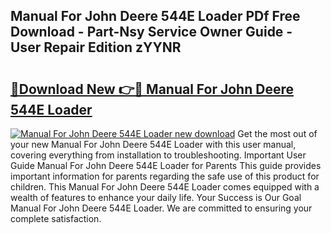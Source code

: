 ## Manual For John Deere 544E Loader PDf Free Download - Part-Nsy Service Owner Guide - User Repair Edition zYYNR

# <h2><a href="http://bc81072.oget.top/?id=Manual+For+John+Deere+544E+Loader">🔗Download New 👉🔴 Manual For John Deere 544E Loader</a></h2>

[![Manual For John Deere 544E Loader new download](https://i.imgur.com/5g1atiW.png)](http://bc81072.oget.top/?id=Manual+For+John+Deere+544E+Loader)
Get the most out of your new Manual For John Deere 544E Loader with this user manual, covering everything from installation to troubleshooting. Important User Guide Manual For John Deere 544E Loader for Parents This guide provides important information for parents regarding the safe use of this product for children. This Manual For John Deere 544E Loader comes equipped with a wealth of features to enhance your daily life. Your Success is Our Goal Manual For John Deere 544E Loader. We are committed to ensuring your complete satisfaction.

